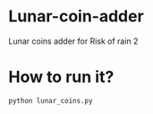 # Lunar-coin-adder
Lunar coins adder for Risk of rain 2

# How to run it?

```python lunar_coins.py```
